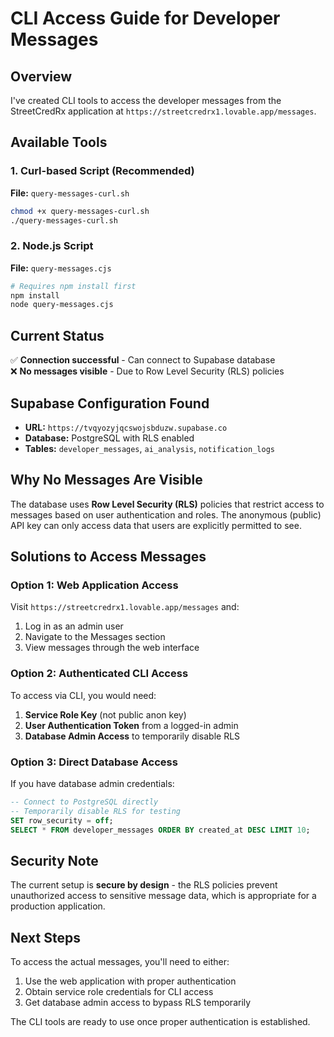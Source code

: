 # CLI Access Guide for Developer Messages

## Overview

I've created CLI tools to access the developer messages from the StreetCredRx application at `https://streetcredrx1.lovable.app/messages`.

## Available Tools

### 1. Curl-based Script (Recommended)
**File:** `query-messages-curl.sh`
```bash
chmod +x query-messages-curl.sh
./query-messages-curl.sh
```

### 2. Node.js Script  
**File:** `query-messages.cjs`
```bash
# Requires npm install first
npm install
node query-messages.cjs
```

## Current Status

✅ **Connection successful** - Can connect to Supabase database  
❌ **No messages visible** - Due to Row Level Security (RLS) policies

## Supabase Configuration Found

- **URL:** `https://tvqyozyjqcswojsbduzw.supabase.co`
- **Database:** PostgreSQL with RLS enabled
- **Tables:** `developer_messages`, `ai_analysis`, `notification_logs`

## Why No Messages Are Visible

The database uses **Row Level Security (RLS)** policies that restrict access to messages based on user authentication and roles. The anonymous (public) API key can only access data that users are explicitly permitted to see.

## Solutions to Access Messages

### Option 1: Web Application Access
Visit `https://streetcredrx1.lovable.app/messages` and:
1. Log in as an admin user
2. Navigate to the Messages section
3. View messages through the web interface

### Option 2: Authenticated CLI Access
To access via CLI, you would need:

1. **Service Role Key** (not public anon key)
2. **User Authentication Token** from a logged-in admin
3. **Database Admin Access** to temporarily disable RLS

### Option 3: Direct Database Access
If you have database admin credentials:
```sql
-- Connect to PostgreSQL directly
-- Temporarily disable RLS for testing
SET row_security = off;
SELECT * FROM developer_messages ORDER BY created_at DESC LIMIT 10;
```

## Security Note

The current setup is **secure by design** - the RLS policies prevent unauthorized access to sensitive message data, which is appropriate for a production application.

## Next Steps

To access the actual messages, you'll need to either:
1. Use the web application with proper authentication
2. Obtain service role credentials for CLI access
3. Get database admin access to bypass RLS temporarily

The CLI tools are ready to use once proper authentication is established.